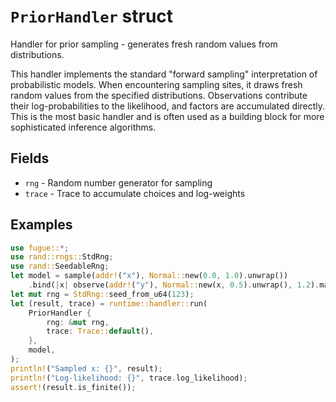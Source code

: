 # `PriorHandler` struct

Handler for prior sampling - generates fresh random values from distributions.

This handler implements the standard "forward sampling" interpretation of probabilistic models. When encountering sampling sites, it draws fresh random values from the specified distributions. Observations contribute their log-probabilities to the likelihood, and factors are accumulated directly. This is the most basic handler and is often used as a building block for more sophisticated inference algorithms.

## Fields

- `rng` - Random number generator for sampling
- `trace` - Trace to accumulate choices and log-weights

## Examples

```rust
use fugue::*;
use rand::rngs::StdRng;
use rand::SeedableRng;
let model = sample(addr!("x"), Normal::new(0.0, 1.0).unwrap())
    .bind(|x| observe(addr!("y"), Normal::new(x, 0.5).unwrap(), 1.2).map(move |_| x));
let mut rng = StdRng::seed_from_u64(123);
let (result, trace) = runtime::handler::run(
    PriorHandler {
        rng: &mut rng,
        trace: Trace::default(),
    },
    model,
);
println!("Sampled x: {}", result);
println!("Log-likelihood: {}", trace.log_likelihood);
assert!(result.is_finite());
```
